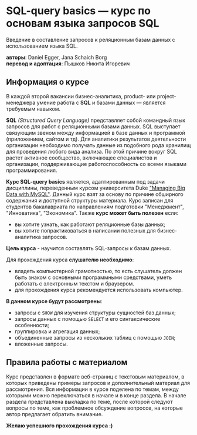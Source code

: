 # SQL-query basics — курс по основам языка запросов SQL

Введение в составление запросов к реляционным базам данных с использованием языка SQL.

**авторы**: Daniel Egger, Jana Schaich Borg<br>
**перевод и адоптация**: Пышков Никита Игоревич<br>

## Информация о курсе

В каждой второй вакансии бизнес-аналитика, product- или project-менеджера умение работа с **SQL** и базами данных — является требуемым навыком.

**SQL** _(Structured Query Language)_ представляет собой командный язык запросов для работ с реляционными базами данных. SQL выступает связующим звеном между информацией в базе данных и программой (приложением, сайтом и тд). Для аналитики результатов деятельности организации необходимо получать данные из подобного рода хранилищ для проведения любого вида анализа. По этой причине вокруг SQL растет активное сообщество, включающее специалистов и организации, поддерживающие работоспособность со всеми языками программирования.

**Курс SQL-query basics** является, адаптированным под задачи дисциплины, переведенным курсом университета Duke ["Managing Big Data with MySQL"](https://www.coursera.org/learn/analytics-mysql). Данный курс взят за основу по причине обширного содержания и доступной структуры материала. Курс записан для студентов бакалавриата по направлениям подготовки "Менеджмент", "Инноватика", "Экономика". Также **курс может быть полезен** если:

* вы хотите узнать, как работают реляционные базы данных;
* вы хотите попрактиковаться в написании полезных для бизнес-аналитика запросов.

**Цель курса** - научится составлять SQL-запросы к базам данных.

Для прохождения курса **слушателю необходимо**:

* владеть компьютерной грамотностью, то есть слушатель должен быть знаком с основными программными средствами, уметь работать с электронным текстом и браузером.
* для прохождения курса рекомендуется использовать компьютер.

**В данном курсе будут рассмотрены**:

* запросы с `SHOW` для изучения структуры сущностей баз данных;
* запросы данных с помощью `SELECT` и его синтаксические особенности;
* группировка и агрегация данных;
* объединенные запросы из нескольких таблиц с помощью `JOIN`;
* вложенные запросы.

## Правила работы с материалом

Курс представлен в формате веб-страниц с текстовым материалом, в которых приведены примеры запросов и дополнительный материал для рассмотрения. Вся информации в курсе поделена по темам, между которыми можно переключаться в начале и в конце раздела. В начале раздела представлена выкладка по теме, после которой следуют вопросы по теме, как проблемное обсуждение вопросов, на которые автор предлагает обратить внимание.

**Желаю успешного прохождения курса :)**
